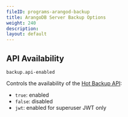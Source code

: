 ```yaml
---
fileID: programs-arangod-backup
title: ArangoDB Server Backup Options
weight: 240
description: 
layout: default
---
```

## API Availability

`backup.api-enabled`

Controls the availability of the [Hot Backup API](../../../http/hot-backup):

- `true`: enabled 
- `false`: disabled
- `jwt`: enabled for superuser JWT only
